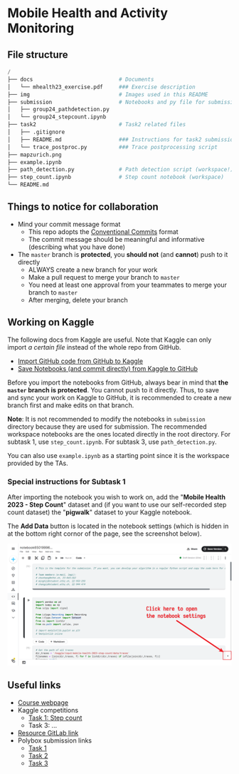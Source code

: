 # Mobile Health and Activity Monitoring

## File structure

```python
/
├── docs                           # Documents
│   └── mhealth23_exercise.pdf     ### Exercise description
├── img                            # Images used in this README
├── submission                     # Notebooks and py file for submission
│   ├── group24_pathdetection.py
│   └── group24_stepcount.ipynb
├── task2                          # Task2 related files
│   ├── .gitignore
│   ├── README.md                  ### Instructions for task2 submission
│   └── trace_postproc.py          ### Trace postprocessing script
├── mapzurich.png
├── example.ipynb
├── path_detection.py              # Path detection script (workspace!)
├── step_count.ipynb               # Step count notebook (workspace)
└── README.md
```

## Things to notice for collaboration

* Mind your commit message format
  * This repo adopts the [Conventional Commits](https://www.conventionalcommits.org/en/v1.0.0/) format
  * The commit message should be meaningful and informative (describing what you have done)
* The `master` branch is **protected**, you **should not** (and **cannot**) push to it directly
  * ALWAYS create a new branch for your work
  * Make a pull request to merge your branch to `master`
  * You need at least one approval from your teammates to merge your branch to `master`
  * After merging, delete your branch

## Working on Kaggle

The following docs from Kaggle are useful. Note that Kaggle can only import
*a certain file* instead of the whole repo from GitHub.

* [Import GitHub code from GitHub to Kaggle](https://www.kaggle.com/product-feedback/221448)
* [Save Notebooks (and commit directly) from Kaggle to GitHub](https://www.kaggle.com/product-feedback/295170)

Before you import the notebooks from GitHub, always bear in mind that
**the `master` branch is protected**. You cannot push to it directly. Thus,
to save and sync your work on Kaggle to GitHub, it is recommended to create a
 new branch first and make edits on that branch.

**Note**: It is not recommended to modify the notebooks in `submission` directory
because they are used for submission. The recommended workspace notebooks are
 the ones located directly in the root directory. For subtask 1, use `step_count.ipynb`.
For subtask 3, use `path_detection.py`.

You can also use `example.ipynb` as a starting point since it is the workspace
 provided by the TAs.

### Special instructions for Subtask 1

After importing the notebook you wish to work on, add the
"**Mobile Health 2023 - Step Count**" dataset and (if you want to use our
 self-recorded step count dataset) the "**pigwalk**" dataset to your Kaggle
 notebook.

The **Add Data** button is located in the notebook settings (which is hidden in
 at the bottom right cornor of the page, see the screenshot below).

![Where to find Kaggle notebook settings](img/where-to-find-kaggle-notebook-settings.png)

## Useful links

- [Course webpage](https://teaching.siplab.org/mobile_health_activity_monitoring/2023/course)
- Kaggle competitions
  - [Task 1: Step count](https://www.kaggle.com/competitions/mobile-health-2023-step-count)
  - Task 3: ...
- [Resource GitLab link](https://gitlab.ethz.ch/siplab/mobile-health-and-activity-monitoring-2023-exercise/-/tree/main/)
- Polybox submission links
  - [Task 1](https://polybox.ethz.ch/index.php/s/7dpXGqbWceT2ybe)
  - [Task 2](https://polybox.ethz.ch/index.php/s/aJoQiMqgwtYpPAB)
  - [Task 3](https://polybox.ethz.ch/index.php/s/Z9HGYp0hfmjTVlL)
